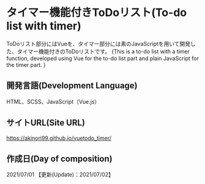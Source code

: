 # タイマー機能付きToDoリスト(To-do list with timer)
ToDoリスト部分にはVueを、タイマー部分には素のJavaScriptを用いて開発した、タイマー機能付きのToDoリストです。
(This is a to-do list with a timer function, developed using Vue for the to-do list part and plain JavaScript for the timer part.
)

## 開発言語(Development Language)
HTML、SCSS、JavaScript（Vue.js）

## サイトURL(Site URL)
https://akinori99.github.io/vuetodo_timer/

## 作成日(Day of composition)
2021/07/01  【更新(Update)：2021/07/02】
